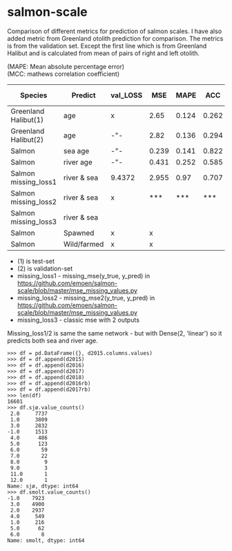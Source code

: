 # salmon-scale

Comparison of different metrics for prediction of salmon scales. I have also added metric from Greenland otolith prediction for comparison. The metrics is from the validation set. Except the first line which is from Greenland Halibut and is calculated from mean of pairs of right and left otolith.<br />

(MAPE: Mean absolute percentage error)<br />
(MCC: mathews correlation coefficient)<br />

| Species             | Predict    |val_LOSS| MSE  | MAPE | ACC | MCC |#trained |activation func|
| --------------------| -----------|--------|------|------|-----|-----|---------|----------------|
| Greenland Halibut(1)| age        | x      |2.65  |0.124 |0.262|x    |8875     | linear         |
| Greenland Halibut(2)| age        | -"-    |2.82  |0.136 |0.294|x    |8875     | linear         |
| Salmon              | sea age    | -"-    |0.239 |0.141 |0.822|x    |ca 9000  | linear         |
| Salmon              | river age  | -"-    |0.431 |0.252 |0.585|x    |6300     | linear         |
| Salmon missing_loss1| river & sea|9.4372  |2.955 |0.97  |0.707|x    |9073     | linear         |
| Salmon missing_loss2| river & sea| x      |***  |*** |***  |x    |9073 | linear         |
| Salmon missing_loss3| river & sea|  |  | ||x    |9073|
| Salmon              | Spawned    |x       |x     |      |     | |
| Salmon              | Wild/farmed|x       |x     |      |     | |

* (1) is test-set <br/>
* (2) is validation-set <br/>
* missing_loss1 - missing_mse(y_true, y_pred) in https://github.com/emoen/salmon-scale/blob/master/mse_missing_values.py <br />
* missing_loss2 - missing_mse2(y_true, y_pred) in https://github.com/emoen/salmon-scale/blob/master/mse_missing_values.py <br />
* missing_loss3 - classic mse with 2 outputs <br />

Missing_loss1/2 is same the same network - but with Dense(2, 'linear') so it predicts both sea and river age.
```
>>> df = pd.DataFrame({}, d2015.columns.values)
>>> df = df.append(d2015)
>>> df = df.append(d2016)
>>> df = df.append(d2017)
>>> df = df.append(d2018)
>>> df = df.append(d2016rb)
>>> df = df.append(d2017rb)
>>> len(df)
16601
>>> df.sjø.value_counts()
 2.0     7737
 1.0     3809
 3.0     2832
-1.0     1513
 4.0      486
 5.0      123
 6.0       59
 7.0       22
 8.0        9
 9.0        3
 11.0       1
 12.0       1
Name: sjø, dtype: int64
>>> df.smolt.value_counts()
-1.0    7923
 3.0    4900
 2.0    2937
 4.0     549
 1.0     216
 5.0      62
 6.0       8
Name: smolt, dtype: int64

```
